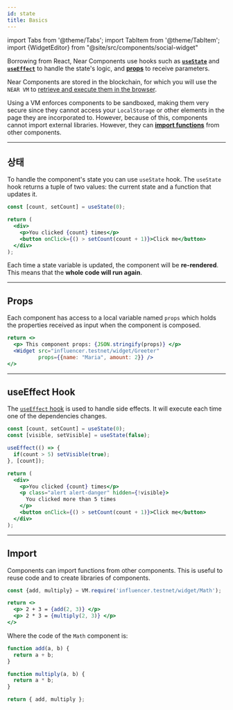```yaml
---
id: state
title: Basics
---
```


import Tabs from '@theme/Tabs';
import TabItem from '@theme/TabItem';
import {WidgetEditor} from "@site/src/components/social-widget"

Borrowing from React, Near Components use hooks such as [**`useState`**](#state) and [**`useEffect`**](#useeffect-hook) to handle the state's logic, and [**props**](#props) to receive parameters.

Near Components are stored in the blockchain, for which you will use the `NEAR VM` to [retrieve and execute them in the browser](../../2.develop/integrate/frontend-components.md).

Using a VM enforces components to be sandboxed, making them very secure since they cannot access your `LocalStorage` or other elements in the page they are incorporated to. However, because of this, components cannot import external libraries. However, they can [**import functions**](#import) from other components.

---

## 상태
To handle the component's state you can use `useState` hook. The `useState` hook returns a tuple of two values: the current state and a function that updates it.

<WidgetEditor>

```jsx
const [count, setCount] = useState(0);

return (
  <div>
    <p>You clicked {count} times</p>
    <button onClick={() > setCount(count + 1)}>Click me</button>
  </div>
);

```

</WidgetEditor>

Each time a state variable is updated, the component will be **re-rendered**. This means that the **whole code will run again**.

---

## Props
Each component has access to a local variable named `props` which holds the properties received as input when the component is composed.

<WidgetEditor id='2'>

```jsx
return <>
  <p> This component props: {JSON.stringify(props)} </p>
  <Widget src="influencer.testnet/widget/Greeter" 
          props={{name: "Maria", amount: 2}} />
</>
```

</WidgetEditor>

---

## useEffect Hook

The [`useEffect` hook](https://react.dev/learn/synchronizing-with-effects) is used to handle side effects. It will execute each time one of the dependencies changes.

<WidgetEditor id='3'>

```jsx
const [count, setCount] = useState(0);
const [visible, setVisible] = useState(false);

useEffect(() => {
  if(count > 5) setVisible(true);
}, [count]);

return (
  <div>
    <p>You clicked {count} times</p>
    <p class="alert alert-danger" hidden={!visible}>
      You clicked more than 5 times
    </p>
    <button onClick={() > setCount(count + 1)}>Click me</button>
  </div>
);  
```
</WidgetEditor>

---

## Import

Components can import functions from other components. This is useful to reuse code and to create libraries of components.

<WidgetEditor id='4'>

```jsx
const {add, multiply} = VM.require('influencer.testnet/widget/Math');

return <>
  <p> 2 + 3 = {add(2, 3)} </p>
  <p> 2 * 3 = {multiply(2, 3)} </p>
</>
```

</WidgetEditor>

Where the code of the `Math` component is:

```js
function add(a, b) {
  return a + b;
}

function multiply(a, b) {
  return a * b;
}

return { add, multiply };
```